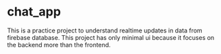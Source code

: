 # chat_app
 
This is a practice project to understand realtime updates in data from firebase database.
This project has only minimal ui because it focuses on the backend more than the frontend.
